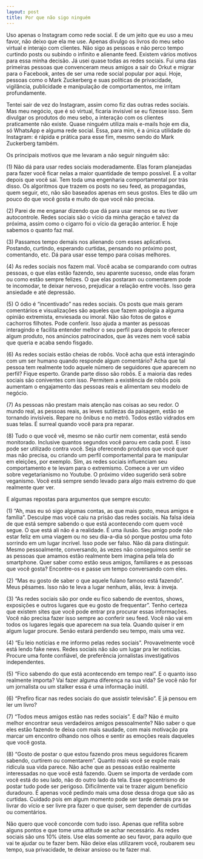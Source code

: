 ```yaml
---
layout: post
title: Por que não sigo ninguém
---
```


Uso apenas o Instagram como rede social. E de um jeito que eu uso a meu favor, não deixo que ela me use. Apenas divulgo os livros do meu sebo virtual e interajo com clientes. Não sigo as pessoas e não perco tempo curtindo posts ou subindo o infinito e alienante feed. Existem vários motivos para essa minha decisão. Já usei quase todas as redes sociais. Fui uma das primeiras pessoas que convenceram meus amigos a sair do Orkut e migrar para o Facebook, antes de ser uma rede social popular por aqui. Hoje, pessoas como o Mark Zuckerberg e suas políticas de privacidade, vigilância, publicidade e manipulação de comportamentos, me irritam profundamente.

Tentei sair de vez do Instagram, assim como fiz das outras redes sociais. Mas meu negócio, que é só virtual, ficaria invisível se eu fizesse isso. Sem divulgar os produtos do meu sebo, a interação com os clientes praticamente não existe. Quase ninguém utiliza mais e-mails hoje em dia, só WhatsApp e alguma rede social. Essa, para mim, é a única utilidade do Instagram: é rápida e prática para esse fim, mesmo sendo do Mark Zuckerberg também.

Os principais motivos que me levaram a não seguir ninguém são:

(1) Não dá para usar redes sociais moderadamente. Elas foram planejadas para fazer você ficar nelas a maior quantidade de tempo possível. E a voltar depois que você sai. Tem toda uma engenharia comportamental por trás disso. Os algoritmos que trazem os posts no seu feed, as propagandas, quem seguir, etc, não são baseados apenas em seus gostos. Eles te dão um pouco do que você gosta e muito do que você não precisa.

(2) Parei de me enganar dizendo que dá para usar menos se eu tiver autocontrole. Redes sociais são o vício da minha geração e talvez da próxima, assim como o cigarro foi o vício da geração anterior. E hoje sabemos o quanto faz mal.

(3) Passamos tempo demais nos alienando com esses aplicativos. Postando, curtindo, esperando curtidas, pensando no próximo post, comentando, etc. Dá para usar esse tempo para coisas melhores.

(4) As redes sociais nos fazem mal. Você acaba se comparando com outras pessoas, o que elas estão fazendo, seu aparente sucesso, onde elas foram ou como estão sempre felizes. O que elas postaram ou comentarem pode te incomodar, te deixar nervoso, prejudicar a relação entre vocês. Isso gera ansiedade e até depressão.

(5) O ódio é “incentivado” nas redes sociais. Os posts que mais geram comentários e visualizações são aqueles que fazem apologia a alguma opinião extremista, enviesada ou imoral. Não são fotos de gatos e cachorros filhotes. Pode conferir. Isso ajuda a manter as pessoas interagindo e facilita entender melhor o seu perfil para depois te oferecer algum produto, nos anúncios patrocinados, que às vezes nem você sabia que queria e acaba sendo fisgado.

(6) As redes sociais estão cheias de robôs. Você acha que está interagindo com um ser humano quando responde algum comentário? Acha que tal pessoa tem realmente todo aquele número de seguidores que aparecem no perfil? Fique esperto. Grande parte disso são robôs. E a maioria das redes sociais são coniventes com isso. Permitem a existência de robôs pois aumentam o engajamento das pessoas reais e alimentam seu modelo de negócio.

(7) As pessoas não prestam mais atenção nas coisas ao seu redor. O mundo real, as pessoas reais, as leves sutilezas da paisagem, estão se tornando invisíveis. Repare no ônibus e no metrô. Todos estão vidrados em suas telas. É surreal quando você para pra reparar.

(8) Tudo o que você vê, mesmo se não curtir nem comentar, está sendo monitorado. Inclusive quantos segundos você parou em cada post. E isso pode ser utilizado contra você. Seja oferecendo produtos que você quer mas não precisa, ou criando um perfil comportamental para te manipular em eleições, por exemplo. Sim, as redes sociais influenciam seu comportamento e te levam para o extremismo. Comece a ver um vídeo sobre vegetarianismo no Youtube. O próximo vídeo sugerido será sobre veganismo. Você está sempre sendo levado para algo mais extremo do que realmente quer ver.

E algumas repostas para argumentos que sempre escuto:

(1) “Ah, mas eu só sigo algumas contas, as que mais gosto, meus amigos e família”. Desculpe mas você caiu na prisão das redes sociais. Na falsa ideia de que está sempre sabendo o que está acontecendo com quem você segue. O que está ali não é a realidade. É uma ilusão. Seu amigo pode não estar feliz em uma viagem ou no seu dia-a-dia só porque postou uma foto sorrindo em um lugar incrível. Isso pode ser falso. Não dá para distinguir. Mesmo pessoalmente, conversando, às vezes não conseguimos sentir se as pessoas que amamos estão realmente bem imagina pela tela do smartphone. Quer saber como estão seus amigos, familiares e as pessoas que você gosta? Encontre-os e passe um tempo conversando com eles.

(2) “Mas eu gosto de saber o que aquele fulano famoso está fazendo”. Meus pêsames. Isso não te leva a lugar nenhum, aliás, leva: à inveja.

(3) “As redes sociais são por onde eu fico sabendo de eventos, shows, exposições e outros lugares que eu gosto de frequentar”. Tenho certeza que existem sites que você pode entrar pra procurar essas informações. Você não precisa fazer isso sempre ao conferir seu feed. Você não vai em todos os lugares legais que aparecem na sua tela. Quando quiser ir em algum lugar procure. Senão estará perdendo seu tempo, mais uma vez.

(4) “Eu leio notícias e me informo pelas redes sociais”. Provavelmente você está lendo fake news. Redes sociais não são um lugar pra ler notícias. Procure uma fonte confiável, de preferência jornalistas investigativos independentes.

(5) “Fico sabendo do que está acontecendo em tempo real”. E o quanto isso realmente importa? Vai fazer alguma diferença na sua vida? Se você não for um jornalista ou um stalker essa é uma informação inútil.

(6) “Prefiro ficar nas redes sociais do que assistir televisão”. E já pensou em ler um livro?

(7) “Todos meus amigos estão nas redes sociais”. E daí? Não é muito melhor encontrar seus verdadeiros amigos pessoalmente? Não saber o que eles estão fazendo te deixa com mais saudade, com mais motivação pra marcar um encontro olhando nos olhos e sentir as emoções reais daqueles que você gosta.

(8) “Gosto de postar o que estou fazendo pros meus seguidores ficarem sabendo, curtirem ou comentarem”. Quanto mais você se expõe mais ridícula sua vida parece. Não ache que as pessoas estão realmente interessadas no que você está fazendo. Quem se importa de verdade com você está do seu lado, não do outro lado da tela. Esse egocentrismo de postar tudo pode ser perigoso. Dificilmente vai te trazer algum benefício duradouro. É apenas você pedindo mais uma dose dessa droga que são as curtidas. Cuidado pois em algum momento pode ser tarde demais pra se livrar do vício e ser livre pra fazer o que quiser, sem depender de curtidas ou comentários.

Não quero que você concorde com tudo isso. Apenas que reflita sobre alguns pontos e que tome uma atitude se achar necessário. As redes sociais são uns 10% úteis. Use elas somente ao seu favor, para aquilo que vai te ajudar ou te fazer bem. Não deixe elas utilizarem você, roubarem seu tempo, sua privacidade, te deixar ansioso ou te fazer mal.